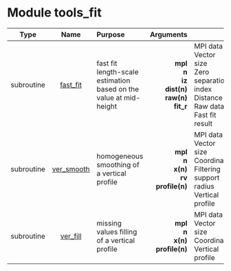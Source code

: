 # Module tools_fit

| Type | Name | Purpose | Arguments |     | Type | Intent |
| :--: | :--: | :------ | --------: | :-- | :--: | :----: |
| subroutine | [fast_fit](https://github.com/JCSDA/saber/tree/develop/src/saber/bump/tools_fit.F90#L37) | fast fit length-scale estimation based on the value at mid-height | **mpl**<br>**n**<br>**iz**<br>**dist(n)**<br>**raw(n)**<br>**fit_r** |  MPI data<br> Vector size<br> Zero separation index<br> Distance<br> Raw data<br> Fast fit result | type(mpl_type)<br>integer<br>integer<br>real(kind_real)<br>real(kind_real)<br>real(kind_real) | inout<br>in<br>in<br>in<br>in<br>out |
| subroutine | [ver_smooth](https://github.com/JCSDA/saber/tree/develop/src/saber/bump/tools_fit.F90#L183) | homogeneous smoothing of a vertical profile | **mpl**<br>**n**<br>**x(n)**<br>**rv**<br>**profile(n)** |  MPI data<br> Vector size<br> Coordinate<br> Filtering support radius<br> Vertical profile | type(mpl_type)<br>integer<br>real(kind_real)<br>real(kind_real)<br>real(kind_real) | inout<br>in<br>in<br>in<br>inout |
| subroutine | [ver_fill](https://github.com/JCSDA/saber/tree/develop/src/saber/bump/tools_fit.F90#L236) | missing values filling of a vertical profile | **mpl**<br>**n**<br>**x(n)**<br>**profile(n)** |  MPI data<br> Vector size<br> Coordinate<br> Vertical profile | type(mpl_type)<br>integer<br>real(kind_real)<br>real(kind_real) | inout<br>in<br>in<br>inout |
